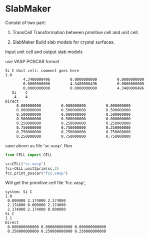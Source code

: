 # SlabMaker

Consist of two part:
1. TransCell
Transformation between primitive cell and unit cell.

2. SlabMaker
Build slab models for crystal surfaces.

Input unit cell and output slab models

use VASP POSCAR format
```
Si C Unit cell: comment goes here
1.0
        4.3480000496         0.0000000000         0.0000000000
        0.0000000000         4.3480000496         0.0000000000
        0.0000000000         0.0000000000         4.3480000496
   Si    C
    4    4
Direct
     0.000000000         0.000000000         0.000000000
     0.000000000         0.500000000         0.500000000
     0.500000000         0.000000000         0.500000000
     0.500000000         0.500000000         0.000000000
     0.250000000         0.250000000         0.250000000
     0.750000000         0.750000000         0.250000000
     0.750000000         0.250000000         0.750000000
     0.250000000         0.750000000         0.750000000

```
save above as file 'sc.vasp'. Run

```python
from CELL import CELL

sc=CELL("sc.vasp")
fcc=CELL.unit2prim(sc,2)
fcc.print_poscar("fcc.vasp")
```

Will get the primitive cell file 'fcc.vasp',

```
system: Si C
1.0
 0.000000 2.174000 2.174000
 2.174000 0.000000 2.174000
 2.174000 2.174000 0.000000
Si C
1 1
Direct
 0.000000000000 0.000000000000 0.000000000000
 0.250000000000 0.250000000000 0.250000000000
```

